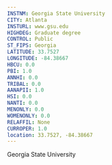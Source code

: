```yaml
---
INSTNM: Georgia State University
CITY: Atlanta
INSTURL: www.gsu.edu
HIGHDEG: Graduate degree
CONTROL: Public
ST_FIPS: Georgia
LATITUDE: 33.7527
LONGITUDE: -84.38667
HBCU: 0.0
PBI: 1.0
ANNHI: 0.0
TRIBAL: 0.0
AANAPII: 1.0
HSI: 0.0
NANTI: 0.0
MENONLY: 0.0
WOMENONLY: 0.0
RELAFFIL: None
CURROPER: 1.0
location: 33.7527, -84.38667
---
```

Georgia State University
